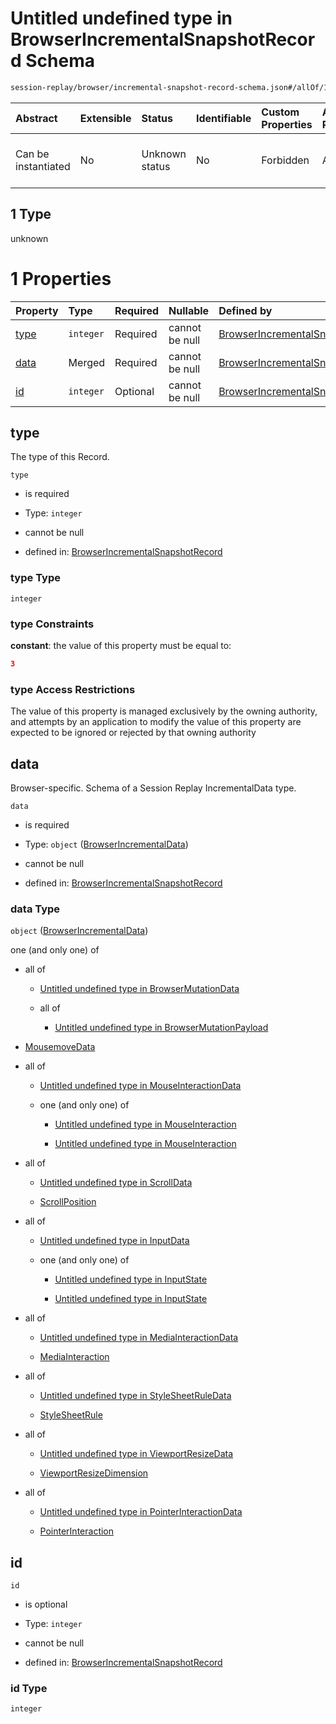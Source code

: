 # Untitled undefined type in BrowserIncrementalSnapshotRecord Schema

```txt
session-replay/browser/incremental-snapshot-record-schema.json#/allOf/1
```



| Abstract            | Extensible | Status         | Identifiable | Custom Properties | Additional Properties | Access Restrictions | Defined In                                                                                                                                |
| :------------------ | :--------- | :------------- | :----------- | :---------------- | :-------------------- | :------------------ | :---------------------------------------------------------------------------------------------------------------------------------------- |
| Can be instantiated | No         | Unknown status | No           | Forbidden         | Allowed               | none                | [incremental-snapshot-record-schema.json\*](../out/session-replay/browser/incremental-snapshot-record-schema.json "open original schema") |

## 1 Type

unknown

# 1 Properties

| Property      | Type      | Required | Nullable       | Defined by                                                                                                                                                                                  |
| :------------ | :-------- | :------- | :------------- | :------------------------------------------------------------------------------------------------------------------------------------------------------------------------------------------ |
| [type](#type) | `integer` | Required | cannot be null | [BrowserIncrementalSnapshotRecord](incremental-snapshot-record-schema-allof-1-properties-type.md "session-replay/browser/incremental-snapshot-record-schema.json#/allOf/1/properties/type") |
| [data](#data) | Merged    | Required | cannot be null | [BrowserIncrementalSnapshotRecord](incremental-data-schema.md "session-replay/browser/incremental-data-schema.json#/allOf/1/properties/data")                                               |
| [id](#id)     | `integer` | Optional | cannot be null | [BrowserIncrementalSnapshotRecord](incremental-snapshot-record-schema-allof-1-properties-id.md "session-replay/browser/incremental-snapshot-record-schema.json#/allOf/1/properties/id")     |

## type

The type of this Record.

`type`

* is required

* Type: `integer`

* cannot be null

* defined in: [BrowserIncrementalSnapshotRecord](incremental-snapshot-record-schema-allof-1-properties-type.md "session-replay/browser/incremental-snapshot-record-schema.json#/allOf/1/properties/type")

### type Type

`integer`

### type Constraints

**constant**: the value of this property must be equal to:

```json
3
```

### type Access Restrictions

The value of this property is managed exclusively by the owning authority, and attempts by an application to modify the value of this property are expected to be ignored or rejected by that owning authority

## data

Browser-specific. Schema of a Session Replay IncrementalData type.

`data`

* is required

* Type: `object` ([BrowserIncrementalData](incremental-data-schema.md))

* cannot be null

* defined in: [BrowserIncrementalSnapshotRecord](incremental-data-schema.md "session-replay/browser/incremental-data-schema.json#/allOf/1/properties/data")

### data Type

`object` ([BrowserIncrementalData](incremental-data-schema.md))

one (and only one) of

* all of

  * [Untitled undefined type in BrowserMutationData](mutation-data-schema-allof-0.md "check type definition")

  * all of

    * [Untitled undefined type in BrowserMutationPayload](mutation-payload-schema-allof-0.md "check type definition")

* [MousemoveData](mouse-move-data-schema.md "check type definition")

* all of

  * [Untitled undefined type in MouseInteractionData](mouse-interaction-data-schema-allof-0.md "check type definition")

  * one (and only one) of

    * [Untitled undefined type in MouseInteraction](mouse-interaction-schema-oneof-0.md "check type definition")

    * [Untitled undefined type in MouseInteraction](mouse-interaction-schema-oneof-1.md "check type definition")

* all of

  * [Untitled undefined type in ScrollData](scroll-data-schema-allof-0.md "check type definition")

  * [ScrollPosition](scroll-position-schema.md "check type definition")

* all of

  * [Untitled undefined type in InputData](input-data-schema-allof-0.md "check type definition")

  * one (and only one) of

    * [Untitled undefined type in InputState](input-state-schema-oneof-0.md "check type definition")

    * [Untitled undefined type in InputState](input-state-schema-oneof-1.md "check type definition")

* all of

  * [Untitled undefined type in MediaInteractionData](media-interaction-data-schema-allof-0.md "check type definition")

  * [MediaInteraction](media-interaction-schema.md "check type definition")

* all of

  * [Untitled undefined type in StyleSheetRuleData](stylesheet-rule-data-schema-allof-0.md "check type definition")

  * [StyleSheetRule](stylesheet-rule-schema.md "check type definition")

* all of

  * [Untitled undefined type in ViewportResizeData](viewport-resize-data-schema-allof-0.md "check type definition")

  * [ViewportResizeDimension](viewport-resize-dimension-schema.md "check type definition")

* all of

  * [Untitled undefined type in PointerInteractionData](pointer-interaction-data-schema-allof-0.md "check type definition")

  * [PointerInteraction](pointer-interaction-schema.md "check type definition")

## id



`id`

* is optional

* Type: `integer`

* cannot be null

* defined in: [BrowserIncrementalSnapshotRecord](incremental-snapshot-record-schema-allof-1-properties-id.md "session-replay/browser/incremental-snapshot-record-schema.json#/allOf/1/properties/id")

### id Type

`integer`
